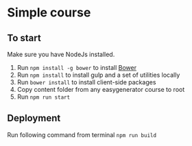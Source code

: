 Simple course
======

## To start

Make sure you have NodeJs installed.

1. Run `npm install -g bower` to install [Bower](http://bower.io/)
2. Run `npm install` to install gulp and a set of utilities locally
3. Run `bower install` to install client-side packages
4. Copy content folder from any easygenerator course to root
5. Run `npm run start`

## Deployment

Run following command from terminal `npm run build`
